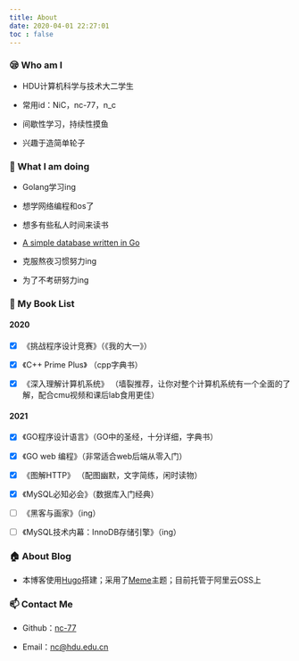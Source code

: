 ```yaml
---
title: About
date: 2020-04-01 22:27:01
toc : false
---
```

### :sleepy: Who am I 

- HDU计算机科学与技术大二学生

- 常用id：NiC，nc-77，n_c

- 间歇性学习，持续性摸鱼

- 兴趣于造简单轮子

  

### :palm_tree: ​What I am doing 

- Golang学习ing

- 想学网络编程和os了

- 想多有些私人时间来读书

- [A simple database written in Go](https://github.com/roseduan/rosedb)

- 克服熬夜习惯努力ing

- 为了不考研努力ing

  

### :blue_book: ​My Book List  

#### 2020

- [x] 《挑战程序设计竞赛》（《我的大一》）

- [x] 《C++ Prime Plus》 （cpp字典书）

- [x] 《深入理解计算机系统》 （墙裂推荐，让你对整个计算机系统有一个全面的了解，配合cmu视频和课后lab食用更佳）

  
#### 2021

- [x] 《GO程序设计语言》（GO中的圣经，十分详细，字典书）

- [x] 《GO web 编程》（非常适合web后端从零入门）

- [x] 《图解HTTP》 （配图幽默，文字简练，闲时读物）

- [x] 《MySQL必知必会》（数据库入门经典）

- [ ] 《黑客与画家》（ing）

- [ ] 《MySQL技术内幕：InnoDB存储引擎》（ing）

  

### :house: ​About Blog  

- 本博客使用[Hugo](https://github.com/gohugoio/hugo)搭建；采用了[Meme](https://github.com/reuixiy/hugo-theme-meme)主题；目前托管于阿里云OSS上

  

### :mailbox: ​Contact Me 

- Github：[nc-77](https://github.com/nc-77)

- Email：nc@hdu.edu.cn

